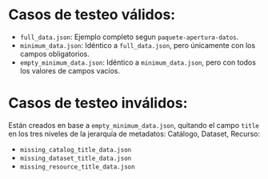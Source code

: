 # Casos de testeo **válidos**:
- `full_data.json`: Ejemplo completo segun `paquete-apertura-datos`.
- `minimum_data.json`: Idéntico a `full_data.json`, pero únicamente con los campos obligatorios.
- `empty_minimum_data.json`: Idéntico a `minimum_data.json`, pero con todos los valores de campos vacíos.

# Casos de testeo **inválidos**:
Están creados en base a `empty_minimum_data.json`, quitando el campo `title` en los tres niveles de la jerarquía de metadatos: Catálogo, Dataset, Recurso:
- `missing_catalog_title_data.json`
- `missing_dataset_title_data.json`
- `missing_resource_title_data.json`
